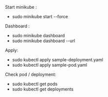 Start minikube :
- sudo minikube start --force

Dashboard :
- sudo minikube dashboard
- sudo minikube dashboard --url

Apply:
- sudo kubectl apply sample-deployment.yaml
- sudo kubectl apply sample-pod.yaml

Check pod / deployment:
- sudo kubectl get pods
- sudo kubectl get deployments
